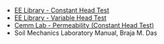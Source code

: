 - [EE Library - Constant Head Test](https://elementaryengineeringlibrary.com/civil-engineering/soil-mechanics/constant-head-permeability-test)
- [EE Library - Variable Head Test](https://elementaryengineeringlibrary.com/civil-engineering/soil-mechanics/falling-head-variable-head-permeability-method)
- [Cemm Lab - Permeability (Constant Head Test)](https://cemmlab.webhost.uic.edu/Experiment%2010-Permeability.pdf)
- Soil Mechanics Laboratory Manual, Braja M. Das
